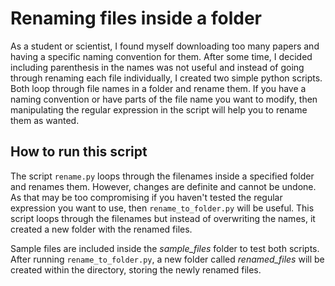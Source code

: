 # Renaming files inside a folder

As a student or scientist, I found myself downloading too many papers and having a specific naming convention for them. After some time, I decided including parenthesis in the names was not useful and instead of going through renaming each file individually, I created two simple python scripts. Both loop through file names in a folder and rename them. If you have a naming convention or have parts of the file name you want to modify, then manipulating the regular expression in the script will help you to rename them as wanted.


## How to run this script  
The script ``rename.py`` loops through the filenames inside a specified folder and renames them. However, changes are definite and cannot be undone. As that may be too compromising if you haven't tested the regular expression you want to use, then ``rename_to_folder.py`` will be useful. This script loops through the filenames but instead of overwriting the names, it created a new folder with the renamed files. 

Sample files are included inside the *sample_files* folder to test both scripts. After running ``rename_to_folder.py``, a new folder called *renamed_files* will be created within the directory, storing the newly renamed files. 